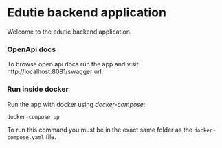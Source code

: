 # Edutie backend application

Welcome to the edutie backend application.

### OpenApi docs

To browse open api docs run the app and visit http://localhost:8081/swagger url.

### Run inside docker

Run the app with docker using *docker-compose*:
```
docker-compose up
```
To run this command you must be in the exact same folder as the `docker-compose.yaml` file.